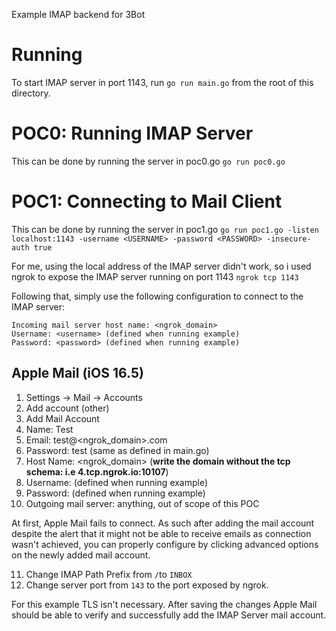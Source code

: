Example IMAP backend for 3Bot

# Running
To start IMAP server in port 1143, run `go run main.go` from the root of this directory.

# POC0: Running IMAP Server
This can be done by running the server in poc0.go
`go run poc0.go`

# POC1: Connecting to Mail Client

This can be done by running the server in poc1.go
`go run poc1.go -listen localhost:1143 -username <USERNAME> -password <PASSWORD> -insecure-auth true`

For me, using the local address of the IMAP server didn't work, so i used ngrok to expose the IMAP server running on port 1143
`ngrok tcp 1143`

Following that, simply use the following configuration to connect to the IMAP server:
```
Incoming mail server host name: <ngrok_domain>
Username: <username> (defined when running example)
Password: <password> (defined when running example)
```

## Apple Mail (iOS 16.5)

1. Settings -> Mail -> Accounts
2. Add account (other)
3. Add Mail Account
4. Name: Test
5. Email: test@<ngrok_domain>.com
6. Password: test (same as defined in main.go)
7. Host Name: <ngrok_domain> (**write the domain without the tcp schema: i.e 4.tcp.ngrok.io:10107**)
8. Username: <username> (defined when running example)
9. Password: <username> (defined when running example)
10. Outgoing mail server: anything, out of scope of this POC

At first, Apple Mail fails to connect. As such after adding the mail account despite the alert that it might not be able to receive emails as connection wasn't achieved, you can properly configure by clicking advanced options on the newly added mail account.

11. Change IMAP Path Prefix from `/`to `INBOX`
12. Change server port from `143` to the port exposed by ngrok.

For this example TLS isn't necessary. After saving the changes Apple Mail should be able to verify and successfully add the IMAP Server mail account.